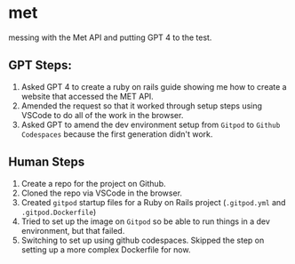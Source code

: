 # met
messing with the Met API and putting GPT 4 to the test.

## GPT Steps:

1. Asked GPT 4 to create a ruby on rails guide showing me how to create a website that accessed the MET API.
2. Amended the request so that it worked through setup steps using VSCode to do all of the work in the browser.
3. Asked GPT to amend the dev environment setup from `Gitpod` to `Github Codespaces` because the first generation didn't work. 

## Human Steps

1. Create a repo for the project on Github.
2. Cloned the repo via VSCode in the browser.
3. Created `gitpod` startup files for a Ruby on Rails project (`.gitpod.yml` and `.gitpod.Dockerfile`)
4. Tried to set up the image on `Gitpod` so be able to run things in a dev environment, but that failed.
5. Switching to set up using github codespaces. Skipped the step on setting up a more complex Dockerfile for now.




